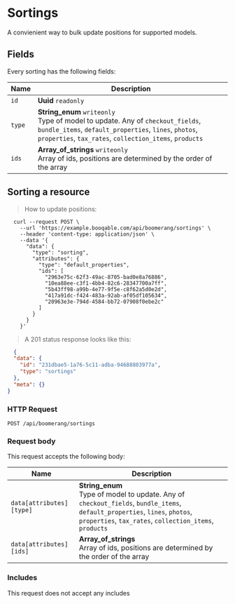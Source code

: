 # Sortings

A convienient way to bulk update positions for supported models.

## Fields
Every sorting has the following fields:

Name | Description
-- | --
`id` | **Uuid** `readonly`<br>
`type` | **String_enum** `writeonly`<br>Type of model to update. Any of `checkout_fields`, `bundle_items`, `default_properties`, `lines`, `photos`, `properties`, `tax_rates`, `collection_items`, `products`
`ids` | **Array_of_strings** `writeonly`<br>Array of ids, positions are determined by the order of the array


## Sorting a resource



> How to update positions:

```shell
  curl --request POST \
    --url 'https://example.booqable.com/api/boomerang/sortings' \
    --header 'content-type: application/json' \
    --data '{
      "data": {
        "type": "sorting",
        "attributes": {
          "type": "default_properties",
          "ids": [
            "2963e75c-62f3-49ac-8705-bad0e8a76886",
            "10ea88ee-c3f1-4bb4-82c6-28347700a7ff",
            "5b43ff98-a99b-4e77-9f5e-c8f62a5d0e2d",
            "417a91dc-f424-483a-92ab-af05df105634",
            "20963e3e-794d-4584-bb72-07908f0ebe2c"
          ]
        }
      }
    }'
```

> A 201 status response looks like this:

```json
  {
  "data": {
    "id": "231dbae5-1a76-5c11-adba-94688803977a",
    "type": "sortings"
  },
  "meta": {}
}
```

### HTTP Request

`POST /api/boomerang/sortings`

### Request body

This request accepts the following body:

Name | Description
-- | --
`data[attributes][type]` | **String_enum** <br>Type of model to update. Any of `checkout_fields`, `bundle_items`, `default_properties`, `lines`, `photos`, `properties`, `tax_rates`, `collection_items`, `products`
`data[attributes][ids]` | **Array_of_strings** <br>Array of ids, positions are determined by the order of the array


### Includes

This request does not accept any includes
